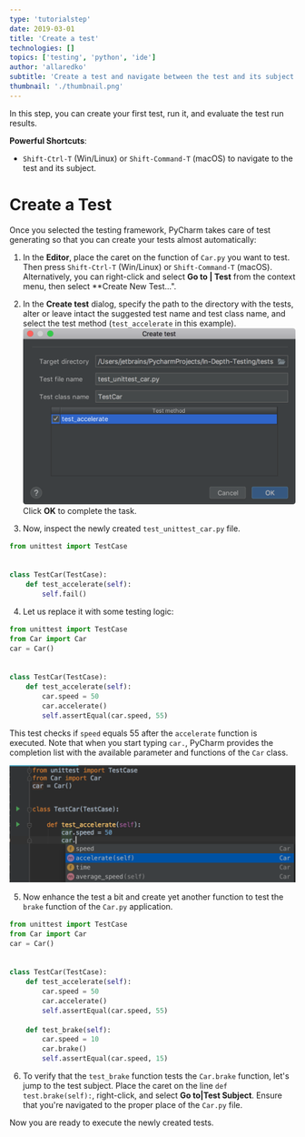```yaml
---
type: 'tutorialstep'
date: 2019-03-01
title: 'Create a test'
technologies: []
topics: ['testing', 'python', 'ide']
author: 'allaredko'
subtitle: 'Create a test and navigate between the test and its subject.'
thumbnail: './thumbnail.png'
---
```


In this step, you can create your first test, run it, and evaluate the test run results.

**Powerful Shortcuts**: 
-  `Shift-Ctrl-T` (Win/Linux) or `Shift-Command-T` (macOS) to navigate to the test and its subject.

# Create a Test

Once you selected the testing framework, PyCharm takes care of test generating so that you can 
create your tests almost automatically:

1. In the **Editor**, place the caret on the function of `Car.py` you want to test. Then press 
`Shift-Ctrl-T` (Win/Linux) or `Shift-Command-T` (macOS). Alternatively, you can right-click and select
**Go to | Test** from the context menu, then select **Create New Test...".

2. In the **Create test** dialog, specify the path to the directory with the tests, alter or leave intact 
the suggested test name and test class name, and select the test method (`test_accelerate` in this example). 
 ![Create test dialog](screenshots/test_create_test_dialog.png)
Click **OK** to complete the task.

3. Now, inspect the newly created ``test_unittest_car.py`` file.

```python
from unittest import TestCase


class TestCar(TestCase):
    def test_accelerate(self):
        self.fail()
```

4. Let us replace it with some testing logic:

```python
from unittest import TestCase
from Car import Car
car = Car()
 
 
class TestCar(TestCase):
    def test_accelerate(self):
        car.speed = 50
        car.accelerate()
        self.assertEqual(car.speed, 55)
```

This test checks if `speed` equals 55 after the `accelerate` function is executed.
Note that when you start typing `car.`, PyCharm provides the completion list with the 
available parameter and functions of the `Car` class.

![Code completion](screenshots/test_code_completion.png)

5. Now enhance the test a bit and create yet another function to test the `brake` function of the 
`Car.py` application.

```python
from unittest import TestCase
from Car import Car
car = Car()
 
 
class TestCar(TestCase):
    def test_accelerate(self):
        car.speed = 50
        car.accelerate()
        self.assertEqual(car.speed, 55)
        
    def test_brake(self):
        car.speed = 10
        car.brake()
        self.assertEqual(car.speed, 15)
```

6. To verify that the `test_brake` function tests the `Car.brake` function, let's jump to the test subject.
Place the caret on the line `def test.brake(self):`, right-click, and select **Go to|Test Subject**.
Ensure that you're navigated to the proper place of the `Car.py` file.

Now you are ready to execute the newly created tests.